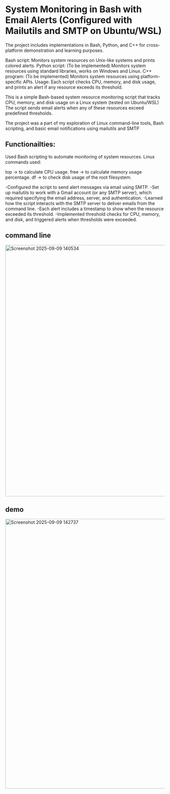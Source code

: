 # System Monitoring in Bash with Email Alerts (Configured with Mailutils and SMTP on Ubuntu/WSL)
 
 
 The project includes implementations in Bash, Python, and C++ for cross-platform demonstration and learning purposes.  
 
 Bash script: Monitors system resources on Unix-like systems and prints colored alerts.
 Python script: (To be implemented) Monitors system resources using standard libraries, works on Windows and Linux.
 C++ program: (To be implemented) Monitors system resources using platform-specific APIs. Usage: Each script checks CPU, memory, and disk usage, and   prints an alert if any resource exceeds its threshold.



This is a simple Bash-based system resource monitoring script that tracks CPU, memory, and disk usage on a Linux system (tested on Ubuntu/WSL)
The script sends email alerts when any of these resources exceed predefined thresholds.

The project was a part of my exploration of Linux command-line tools, Bash scripting, and basic email notifications using mailutils and SMTP

## Functionailties:
Used Bash scripting to automate monitoring of system resources.
Linux commands used:

top → to calculate CPU usage.
free → to calculate memory usage percentage.
df → to check disk usage of the root filesystem.

-Configured the script to send alert messages via email using SMTP.
-Set up mailutils to work with a Gmail account (or any SMTP server), which required specifying the email address, server, and authentication.
-Learned how the script interacts with the SMTP server to deliver emails from the command line.
-Each alert includes a timestamp to show when the resource exceeded its threshold.
-Implemented threshold checks for CPU, memory, and disk, and triggered alerts when thresholds were exceeded.

 ## command line
 <img width="1876" height="792" alt="Screenshot 2025-09-09 140534" src="https://github.com/user-attachments/assets/59e8dc4f-189b-45b0-a45d-9aa95d015c7c" />

## demo

<img width="1907" height="850" alt="Screenshot 2025-09-09 142737" src="https://github.com/user-attachments/assets/e2ece7e7-0a2e-474d-9091-1e43e50cdc24" />
